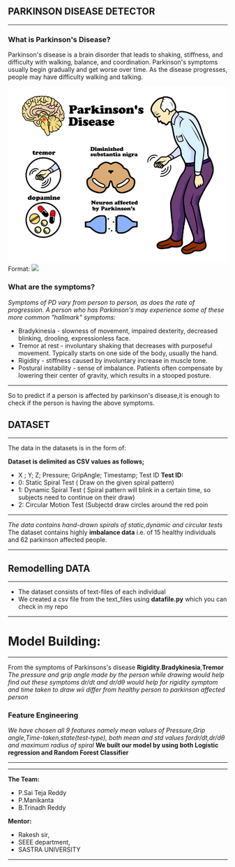 PARKINSON DISEASE DETECTOR
----
***
### What is Parkinson's Disease?
Parkinson's disease is a brain disorder that leads to shaking, stiffness, and difficulty with walking, balance, and coordination. Parkinson's symptoms usually begin gradually and get worse over time. As the disease progresses, people may have difficulty walking and talking.

![Image](/img/parkinson1.jpg)
Format: ![](url)

### What are the symptoms?
*Symptoms of PD vary from person to person, as does the rate of progression. A person who has Parkinson's may experience some of these more common "hallmark" symptoms:*

* Bradykinesia - slowness of movement, impaired dexterity, decreased blinking, drooling, expressionless face.
* Tremor at rest - involuntary shaking that decreases with purposeful movement. Typically starts on one side of the body, usually the hand.
* Rigidity - stiffness caused by involuntary increase in muscle tone.
* Postural instability - sense of imbalance. Patients often compensate by lowering their center of gravity, which results in a stooped posture.

***
So to predict if a person is affected by parkinson's disease,it is enough to check if the person is having the above symptoms.

## DATASET
***
The data in the datasets is in the form of:


**Dataset is delimited as CSV values as follows;**
* X ; Y; Z; Pressure; GripAngle; Timestamp; Test ID
**Test ID:** 
* 0: Static Spiral Test ( Draw on the given spiral pattern)
* 1: Dynamic Spiral Test ( Spiral pattern will blink in a certain time, so subjects need to continue on their draw)
* 2: Circular Motion Test (Subjectd draw circles around the red poin

--------------------
*The data contains hand-drawn spirals of static,dynamic and circular tests*
The dataset contains highly **imbalance data** i.e. of 15 healthy individuals and 62 parkinson affected people.
***
## Remodelling DATA
***
* The dataset consists of text-files of each individual 
* We created a csv file from the text_files using **datafile.py** which you can check in my repo
***

# Model Building:
***
 From the symptoms of Parkinsons's disease 
 **Rigidity**.**Bradykinesia**,**Tremor**   *The pressure and grip angle made by the person while drawing would help find out these symptoms dr/dt and dr/dθ  would help for rigidity symptom and time taken to draw wii differ from healthy person to parkinson affected person* 
### Feature Engineering
*We have chosen all 9 features namely mean values of Pressure,Grip angle,Time-taken,state(test-type), both mean and std values fordr/dt,dr/dθ and maximum radius of spiral*
**We built our model by using both Logistic regression and Random Forest Classifier**
***




***
**The Team:**
* P.Sai Teja Reddy
* P.Manikanta
* B.Trinadh Reddy


**Mentor:**
* Rakesh sir,
* SEEE department,
* SASTRA UNIVERSITY
***
